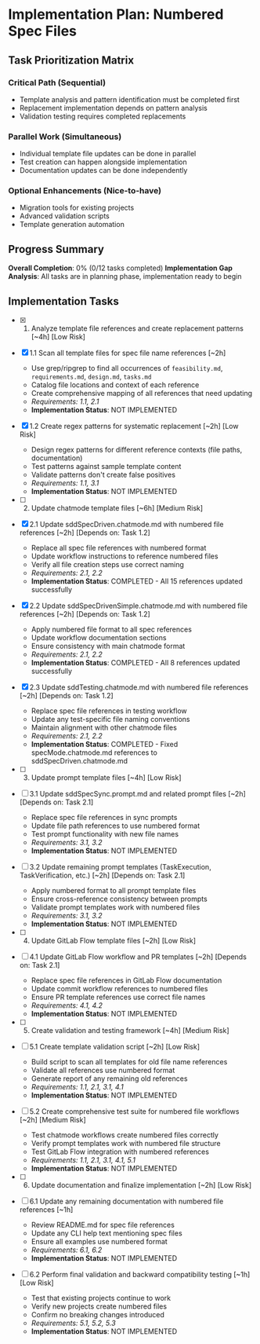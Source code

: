 # Implementation Plan: Numbered Spec Files

## Task Prioritization Matrix

### Critical Path (Sequential)
- Template analysis and pattern identification must be completed first
- Replacement implementation depends on pattern analysis
- Validation testing requires completed replacements

### Parallel Work (Simultaneous)
- Individual template file updates can be done in parallel
- Test creation can happen alongside implementation
- Documentation updates can be done independently

### Optional Enhancements (Nice-to-have)
- Migration tools for existing projects
- Advanced validation scripts
- Template generation automation

## Progress Summary
**Overall Completion**: 0% (0/12 tasks completed)
**Implementation Gap Analysis**: All tasks are in planning phase, implementation ready to begin

## Implementation Tasks

- [x] 1. Analyze template file references and create replacement patterns [~4h] [Low Risk]
- [x] 1.1 Scan all template files for spec file name references [~2h]
  - Use grep/ripgrep to find all occurrences of `feasibility.md`, `requirements.md`, `design.md`, `tasks.md`
  - Catalog file locations and context of each reference
  - Create comprehensive mapping of all references that need updating
  - _Requirements: 1.1, 2.1_
  - **Implementation Status**: NOT IMPLEMENTED

- [x] 1.2 Create regex patterns for systematic replacement [~2h] [Low Risk]
  - Design regex patterns for different reference contexts (file paths, documentation)
  - Test patterns against sample template content
  - Validate patterns don't create false positives
  - _Requirements: 1.1, 3.1_
  - **Implementation Status**: NOT IMPLEMENTED

- [ ] 2. Update chatmode template files [~6h] [Medium Risk]
- [x] 2.1 Update sddSpecDriven.chatmode.md with numbered file references [~2h] [Depends on: Task 1.2]
  - Replace all spec file references with numbered format
  - Update workflow instructions to reference numbered files
  - Verify all file creation steps use correct naming
  - _Requirements: 2.1, 2.2_
  - **Implementation Status**: COMPLETED - All 15 references updated successfully

- [x] 2.2 Update sddSpecDrivenSimple.chatmode.md with numbered file references [~2h] [Depends on: Task 1.2]
  - Apply numbered file format to all spec references
  - Update workflow documentation sections
  - Ensure consistency with main chatmode format
  - _Requirements: 2.1, 2.2_
  - **Implementation Status**: COMPLETED - All 8 references updated successfully

- [x] 2.3 Update sddTesting.chatmode.md with numbered file references [~2h] [Depends on: Task 1.2]
  - Replace spec file references in testing workflow
  - Update any test-specific file naming conventions
  - Maintain alignment with other chatmode files
  - _Requirements: 2.1, 2.2_
  - **Implementation Status**: COMPLETED - Fixed specMode.chatmode.md references to sddSpecDriven.chatmode.md

- [ ] 3. Update prompt template files [~4h] [Low Risk]
- [ ] 3.1 Update sddSpecSync.prompt.md and related prompt files [~2h] [Depends on: Task 2.1]
  - Replace spec file references in sync prompts
  - Update file path references to use numbered format
  - Test prompt functionality with new file names
  - _Requirements: 3.1, 3.2_
  - **Implementation Status**: NOT IMPLEMENTED

- [ ] 3.2 Update remaining prompt templates (TaskExecution, TaskVerification, etc.) [~2h] [Depends on: Task 2.1]
  - Apply numbered format to all prompt template files
  - Ensure cross-reference consistency between prompts
  - Validate prompt templates work with numbered files
  - _Requirements: 3.1, 3.2_
  - **Implementation Status**: NOT IMPLEMENTED

- [ ] 4. Update GitLab Flow template files [~2h] [Low Risk]
- [ ] 4.1 Update GitLab Flow workflow and PR templates [~2h] [Depends on: Task 2.1]
  - Replace spec file references in GitLab Flow documentation
  - Update commit workflow references to numbered files
  - Ensure PR template references use correct file names
  - _Requirements: 4.1, 4.2_
  - **Implementation Status**: NOT IMPLEMENTED

- [ ] 5. Create validation and testing framework [~4h] [Medium Risk]
- [ ] 5.1 Create template validation script [~2h] [Low Risk]
  - Build script to scan all templates for old file name references
  - Validate all references use numbered format
  - Generate report of any remaining old references
  - _Requirements: 1.1, 2.1, 3.1, 4.1_
  - **Implementation Status**: NOT IMPLEMENTED

- [ ] 5.2 Create comprehensive test suite for numbered file workflows [~2h] [Medium Risk]
  - Test chatmode workflows create numbered files correctly
  - Verify prompt templates work with numbered file structure
  - Test GitLab Flow integration with numbered references
  - _Requirements: 1.1, 2.1, 3.1, 4.1, 5.1_
  - **Implementation Status**: NOT IMPLEMENTED

- [ ] 6. Update documentation and finalize implementation [~2h] [Low Risk]
- [ ] 6.1 Update any remaining documentation with numbered file references [~1h]
  - Review README.md for spec file references
  - Update any CLI help text mentioning spec files
  - Ensure all examples use numbered format
  - _Requirements: 6.1, 6.2_
  - **Implementation Status**: NOT IMPLEMENTED

- [ ] 6.2 Perform final validation and backward compatibility testing [~1h] [Low Risk]
  - Test that existing projects continue to work
  - Verify new projects create numbered files
  - Confirm no breaking changes introduced
  - _Requirements: 5.1, 5.2, 5.3_
  - **Implementation Status**: NOT IMPLEMENTED